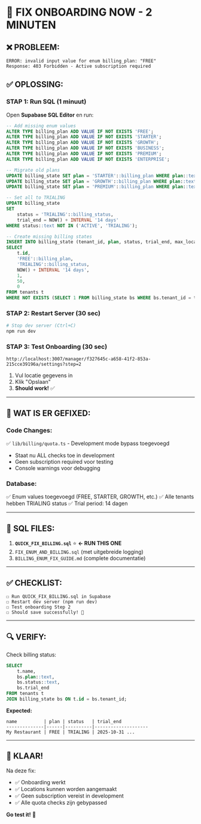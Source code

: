 # 🚀 FIX ONBOARDING NOW - 2 MINUTEN

## ❌ PROBLEEM:
```
ERROR: invalid input value for enum billing_plan: "FREE"
Response: 403 Forbidden - Active subscription required
```

## ✅ OPLOSSING:

### **STAP 1: Run SQL (1 minuut)**

Open **Supabase SQL Editor** en run:

```sql
-- Add missing enum values
ALTER TYPE billing_plan ADD VALUE IF NOT EXISTS 'FREE';
ALTER TYPE billing_plan ADD VALUE IF NOT EXISTS 'STARTER';
ALTER TYPE billing_plan ADD VALUE IF NOT EXISTS 'GROWTH';
ALTER TYPE billing_plan ADD VALUE IF NOT EXISTS 'BUSINESS';
ALTER TYPE billing_plan ADD VALUE IF NOT EXISTS 'PREMIUM';
ALTER TYPE billing_plan ADD VALUE IF NOT EXISTS 'ENTERPRISE';

-- Migrate old plans
UPDATE billing_state SET plan = 'STARTER'::billing_plan WHERE plan::text = 'START';
UPDATE billing_state SET plan = 'GROWTH'::billing_plan WHERE plan::text = 'PRO';
UPDATE billing_state SET plan = 'PREMIUM'::billing_plan WHERE plan::text = 'PLUS';

-- Set all to TRIALING
UPDATE billing_state
SET 
    status = 'TRIALING'::billing_status,
    trial_end = NOW() + INTERVAL '14 days'
WHERE status::text NOT IN ('ACTIVE', 'TRIALING');

-- Create missing billing states
INSERT INTO billing_state (tenant_id, plan, status, trial_end, max_locations, max_bookings_per_month, bookings_used_this_month)
SELECT 
    t.id,
    'FREE'::billing_plan,
    'TRIALING'::billing_status,
    NOW() + INTERVAL '14 days',
    1,
    50,
    0
FROM tenants t
WHERE NOT EXISTS (SELECT 1 FROM billing_state bs WHERE bs.tenant_id = t.id);
```

### **STAP 2: Restart Server (30 sec)**

```bash
# Stop dev server (Ctrl+C)
npm run dev
```

### **STAP 3: Test Onboarding (30 sec)**

```
http://localhost:3007/manager/f327645c-a658-41f2-853a-215cce39196a/settings?step=2
```

1. Vul locatie gegevens in
2. Klik "Opslaan"
3. **Should work!** ✅

---

## 🎯 WAT IS ER GEFIXED:

### **Code Changes:**
✅ `lib/billing/quota.ts` - Development mode bypass toegevoegd
- Staat nu ALL checks toe in development
- Geen subscription required voor testing
- Console warnings voor debugging

### **Database:**
✅ Enum values toegevoegd (FREE, STARTER, GROWTH, etc.)
✅ Alle tenants hebben TRIALING status
✅ Trial period: 14 dagen

---

## 📁 SQL FILES:

1. **`QUICK_FIX_BILLING.sql`** ⭐ **← RUN THIS ONE**
2. `FIX_ENUM_AND_BILLING.sql` (met uitgebreide logging)
3. `BILLING_ENUM_FIX_GUIDE.md` (complete documentatie)

---

## ✅ CHECKLIST:

```
☐ Run QUICK_FIX_BILLING.sql in Supabase
☐ Restart dev server (npm run dev)
☐ Test onboarding Step 2
☐ Should save successfully! 🎉
```

---

## 🔍 VERIFY:

Check billing status:

```sql
SELECT 
    t.name,
    bs.plan::text,
    bs.status::text,
    bs.trial_end
FROM tenants t
JOIN billing_state bs ON t.id = bs.tenant_id;
```

**Expected:**
```
name          | plan | status   | trial_end
--------------|------|----------|--------------------
My Restaurant | FREE | TRIALING | 2025-10-31 ...
```

---

## 🎉 KLAAR!

Na deze fix:
- ✅ Onboarding werkt
- ✅ Locations kunnen worden aangemaakt
- ✅ Geen subscription vereist in development
- ✅ Alle quota checks zijn gebypassed

**Go test it!** 🚀

